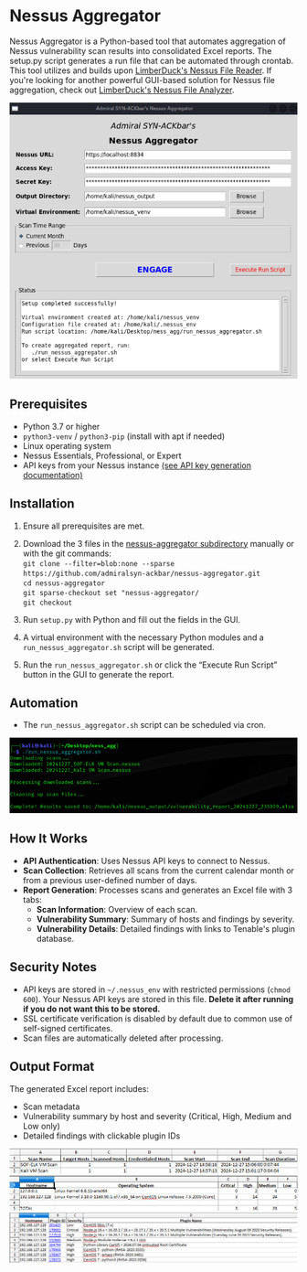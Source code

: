 # Nessus Aggregator

Nessus Aggregator is a Python-based tool that automates aggregation of Nessus vulnerability scan results into consolidated Excel reports. The setup.py script generates a run file that can be automated through crontab. This tool utilizes and builds upon [LimberDuck's Nessus File Reader](https://github.com/LimberDuck/nessus-file-reader). If you're looking for another powerful GUI-based solution for Nessus file aggregation, check out [LimberDuck's Nessus File Analyzer](https://github.com/LimberDuck/nessus-file-analyzer).

![Nessus Aggregator Interface](https://github.com/AdmiralSYN-ACKbar/Nessus-Aggregator/blob/main/screenshots/program_execution.png?raw=true)


## Prerequisites

- Python 3.7 or higher
- `python3-venv` / `python3-pip` (install with apt if needed)
- Linux operating system
- Nessus Essentials, Professional, or Expert
- API keys from your Nessus instance [(see API key generation documentation)](https://docs.tenable.com/nessus/Content/GenerateAnAPIKey.htm)

## Installation

1. Ensure all prerequisites are met.
2. Download the 3 files in the [nessus-aggregator subdirectory](https://github.com/AdmiralSYN-ACKbar/Nessus-Aggregator/tree/main/nessus-aggregator) manually or with the git commands:  
`git clone --filter=blob:none --sparse https://github.com/admiralsyn-ackbar/nessus-aggregator.git`  
`cd nessus-aggregator`  
`git sparse-checkout set "nessus-aggregator/`  
`git checkout`  

4. Run `setup.py` with Python and fill out the fields in the GUI. 
5. A virtual environment with the necessary Python modules and a `run_nessus_aggregator.sh` script will be generated.
6. Run the `run_nessus_aggregator.sh` or click the “Execute Run Script” button in the GUI to generate the report.

## Automation
- The `run_nessus_aggregator.sh` script can be scheduled via cron.

![CLI Output](https://github.com/AdmiralSYN-ACKbar/Nessus-Aggregator/blob/main/screenshots/run_script_output.png?raw=true)


## How It Works

- **API Authentication**: Uses Nessus API keys to connect to Nessus.
- **Scan Collection**: Retrieves all scans from the current calendar month or from a previous user-defined number of days.
- **Report Generation**: Processes scans and generates an Excel file with 3 tabs:
  - **Scan Information**: Overview of each scan.
  - **Vulnerability Summary**: Summary of hosts and findings by severity.
  - **Vulnerability Details**: Detailed findings with links to Tenable's plugin database.
 
## Security Notes

- API keys are stored in `~/.nessus_env` with restricted permissions (`chmod 600`). Your Nessus API keys are stored in this file. **Delete it after running if you do not want this to be stored.**
- SSL certificate verification is disabled by default due to common use of self-signed certificates.
- Scan files are automatically deleted after processing.

## Output Format

The generated Excel report includes:
- Scan metadata
- Vulnerability summary by host and severity (Critical, High, Medium and Low only)
- Detailed findings with clickable plugin IDs

 ![Report Tab 1](https://github.com/AdmiralSYN-ACKbar/Nessus-Aggregator/blob/main/screenshots/report1.png?raw=true)
 ![Report Tab 2](https://github.com/AdmiralSYN-ACKbar/Nessus-Aggregator/blob/main/screenshots/report2.png?raw=true)
 ![Report Tab 3](https://github.com/AdmiralSYN-ACKbar/Nessus-Aggregator/blob/main/screenshots/report3.png?raw=true)



